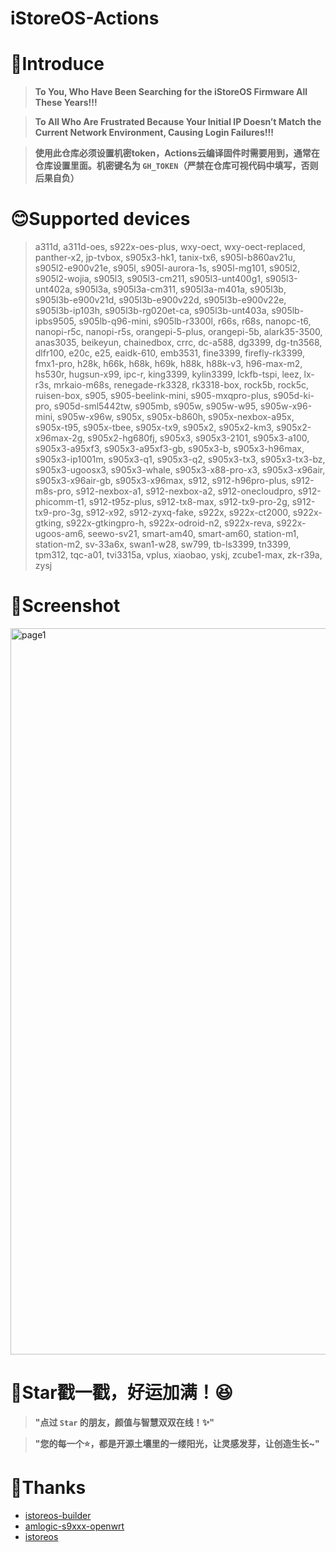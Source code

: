 # iStoreOS-Actions

# 🤔Introduce
> **To You, Who Have Been Searching for the iStoreOS Firmware All These Years!!!**

> **To All Who Are Frustrated Because Your Initial IP Doesn’t Match the Current Network Environment, Causing Login Failures!!!**

> **使用此仓库必须设置机密token，Actions云编译固件时需要用到，通常在仓库设置里面。机密键名为 `GH_TOKEN`（严禁在仓库可视代码中填写，否则后果自负）**

# 😊Supported devices
> a311d, a311d-oes, s922x-oes-plus, wxy-oect, wxy-oect-replaced, panther-x2, jp-tvbox, s905x3-hk1, tanix-tx6, s905l-b860av21u, s905l2-e900v21e, s905l, s905l-aurora-1s, s905l-mg101, s905l2, s905l2-wojia, s905l3, s905l3-cm211, s905l3-unt400g1, s905l3-unt402a, s905l3a, s905l3a-cm311, s905l3a-m401a, s905l3b, s905l3b-e900v21d, s905l3b-e900v22d, s905l3b-e900v22e, s905l3b-ip103h, s905l3b-rg020et-ca, s905l3b-unt403a, s905lb-ipbs9505, s905lb-q96-mini, s905lb-r3300l, r66s, r68s, nanopc-t6, nanopi-r5c, nanopi-r5s, orangepi-5-plus, orangepi-5b, alark35-3500, anas3035, beikeyun, chainedbox, crrc, dc-a588, dg3399, dg-tn3568, dlfr100, e20c, e25, eaidk-610, emb3531, fine3399, firefly-rk3399, fmx1-pro, h28k, h66k, h68k, h69k, h88k, h88k-v3, h96-max-m2, hs530r, hugsun-x99, ipc-r, king3399, kylin3399, lckfb-tspi, leez, lx-r3s, mrkaio-m68s, renegade-rk3328, rk3318-box, rock5b, rock5c, ruisen-box, s905, s905-beelink-mini, s905-mxqpro-plus, s905d-ki-pro, s905d-sml5442tw, s905mb, s905w, s905w-w95, s905w-x96-mini, s905w-x96w, s905x, s905x-b860h, s905x-nexbox-a95x, s905x-t95, s905x-tbee, s905x-tx9, s905x2, s905x2-km3, s905x2-x96max-2g, s905x2-hg680fj, s905x3, s905x3-2101, s905x3-a100, s905x3-a95xf3, s905x3-a95xf3-gb, s905x3-b, s905x3-h96max, s905x3-ip1001m, s905x3-q1, s905x3-q2, s905x3-tx3, s905x3-tx3-bz, s905x3-ugoosx3, s905x3-whale, s905x3-x88-pro-x3, s905x3-x96air, s905x3-x96air-gb, s905x3-x96max, s912, s912-h96pro-plus, s912-m8s-pro, s912-nexbox-a1, s912-nexbox-a2, s912-onecloudpro, s912-phicomm-t1, s912-t95z-plus, s912-tx8-max, s912-tx9-pro-2g, s912-tx9-pro-3g, s912-x92, s912-zyxq-fake, s922x, s922x-ct2000, s922x-gtking, s922x-gtkingpro-h, s922x-odroid-n2, s922x-reva, s922x-ugoos-am6, seewo-sv21, smart-am40, smart-am60, station-m1, station-m2, sv-33a6x, swan1-w28, sw799, tb-ls3399, tn3399, tpm312, tqc-a01, tvi3315a, vplus, xiaobao, yskj, zcube1-max, zk-r39a, zysj

# 🤗Screenshot
<img width="1418" height="1162" alt="page1" src="https://github.com/user-attachments/assets/cd9b40cc-ae3c-43c4-b327-de03647a9fbe" />

# 🌟Star戳一戳，好运加满！😆
> **"点过 `Star` 的朋友，颜值与智慧双双在线！✨"**

> **"您的每一个⭐️，都是开源土壤里的一缕阳光，让灵感发芽，让创造生长~"**

# 🙏Thanks
- [istoreos-builder](https://github.com/wukongdaily/istoreos-builder)
- [amlogic-s9xxx-openwrt](https://github.com/ophub/amlogic-s9xxx-openwrt)
- [istoreos](https://github.com/istoreos/istoreos)
